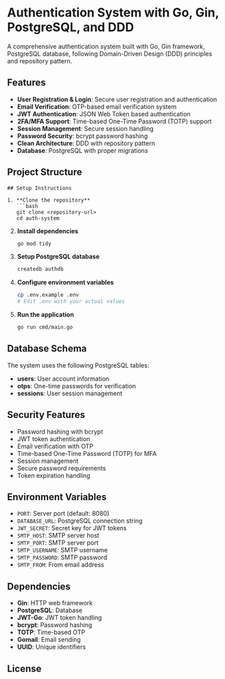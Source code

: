 # Authentication System with Go, Gin, PostgreSQL, and DDD

A comprehensive authentication system built with Go, Gin framework, PostgreSQL database, following Domain-Driven Design (DDD) principles and repository pattern.

## Features

- **User Registration & Login**: Secure user registration and authentication
- **Email Verification**: OTP-based email verification system
- **JWT Authentication**: JSON Web Token based authentication
- **2FA/MFA Support**: Time-based One-Time Password (TOTP) support
- **Session Management**: Secure session handling
- **Password Security**: bcrypt password hashing
- **Clean Architecture**: DDD with repository pattern
- **Database**: PostgreSQL with proper migrations

## Project Structure

```
## Setup Instructions

1. **Clone the repository**
   ```bash
   git clone <repository-url>
   cd auth-system
   ```

2. **Install dependencies**
   ```bash
   go mod tidy
   ```

3. **Setup PostgreSQL database**
   ```bash
   createdb authdb
   ```

4. **Configure environment variables**
   ```bash
   cp .env.example .env
   # Edit .env with your actual values
   ```

5. **Run the application**
   ```bash
   go run cmd/main.go
   ```
## Database Schema

The system uses the following PostgreSQL tables:

- **users**: User account information
- **otps**: One-time passwords for verification
- **sessions**: User session management

## Security Features

- Password hashing with bcrypt
- JWT token authentication
- Email verification with OTP
- Time-based One-Time Password (TOTP) for MFA
- Session management
- Secure password requirements
- Token expiration handling

## Environment Variables

- `PORT`: Server port (default: 8080)
- `DATABASE_URL`: PostgreSQL connection string
- `JWT_SECRET`: Secret key for JWT tokens
- `SMTP_HOST`: SMTP server host
- `SMTP_PORT`: SMTP server port
- `SMTP_USERNAME`: SMTP username
- `SMTP_PASSWORD`: SMTP password
- `SMTP_FROM`: From email address

## Dependencies

- **Gin**: HTTP web framework
- **PostgreSQL**: Database
- **JWT-Go**: JWT token handling
- **bcrypt**: Password hashing
- **TOTP**: Time-based OTP
- **Gomail**: Email sending
- **UUID**: Unique identifiers

## License